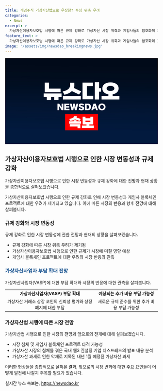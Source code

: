 ```yaml
---
title: 게임주식 가상자산법으로 우상향? 투심 위축 우려
categories:
  - News
excerpt: >
  가상자산이용자보호법 시행에 따른 규제 강화로 가상자산 시장 위축과 게임사들의 암호화폐 프로젝트 위축 전망이 나왔다. 게임주들의 투자에도 영향을 미칠 것으로 예상되며, 가상자산사업자에게는 부담이 예상되고 있다. 이에 투자자들의 관심과 우려가 커지고 있으며, 가상자산 시장의 미래에 대한 불확실성이 높아졌다. 또한, 가상자산법 시행 이후 과세 문제로 인해 추가 악재로 작용할 가능성도 지목되고 있다. 향후 시장의 반응이 관건으로 지목되고 있으며, 규제에 대한 자율규제로서의 시행 초기 혼란 예상되지만, 시장 내 자정 작용을 기대해 볼 수 있는 점에서 긍정적인 측면도 있다.
feature_text: >
  가상자산이용자보호법 시행에 따른 규제 강화로 가상자산 시장 위축과 게임사들의 암호화폐 프로젝트 위축 전망이 나왔다. 게임주들의 투자에도 영향을 미칠 것으로 예상되며, 가상자산사업자에게는 부담이 예상되고 있다. 이에 투자자들의 관심과 우려가 커지고 있으며, 가상자산 시장의 미래에 대한 불확실성이 높아졌다. 또한, 가상자산법 시행 이후 과세 문제로 인해 추가 악재로 작용할 가능성도 지목되고 있다. 향후 시장의 반응이 관건으로 지목되고 있으며, 규제에 대한 자율규제로서의 시행 초기 혼란 예상되지만, 시장 내 자정 작용을 기대해 볼 수 있는 점에서 긍정적인 측면도 있다.
image: '/assets/img/newsdao_breakingnews.jpg'
---
```


<p><img src="/assets/img/newsdao_breakingnews.jpg" alt="flaretime 속보" /></p>

<h2 data-ke-size="size26">가상자산이용자보호법 시행으로 인한 시장 변동성과 규제 강화</h2>

<p>가상자산이용자보호법 시행으로 인한 시장 변동성과 규제 강화에 대한 전망과 현재 상황을 종합적으로 살펴보겠습니다.</p>

<p data-ke-size="size16">가상자산이용자보호법 시행으로 인한 규제 강화로 인해 시장 변동성과 게임사 블록체인 프로젝트에 대한 우려가 제기되고 있습니다. 이에 따른 시장의 반응과 향후 전망에 대해 살펴봅니다.</p>

<h3>규제 강화와 시장 변동성</h3>

<p>규제 강화로 인한 시장 변동성에 관한 전망과 현재의 상황을 살펴보겠습니다.</p>

<ul>
  <li>규제 강화에 따른 시장 위축 우려가 제기됨</li>
  <li>가상자산이용자보호법 시행으로 인한 규제가 시장에 미칠 영향 예상</li>
  <li>게임사 블록체인 프로젝트에 대한 우려와 시장 반응의 관측</li>
</ul>

<h3><span style="color: #1a5490;">가상자산사업자 부담 확대 전망</span></h3>

<p>가상자산사업자(VASP)에 대한 부담 확대와 시장의 반응에 대한 관측을 살펴봅니다.</p>

<table>
  <tr>
    <td style="text-align: center; height: 17px;"><b>가상자산사업자(VASP) 부담 확대</b></td>
    <td style="text-align: center; height: 17px;"><b>예상되는 추가 비용 부담 가능성</b></td>
  </tr>
  <tr>
    <td style="text-align: center; height: 17px;">가상자산 거래소 상장 코인의 신뢰성 평가와 상장폐지에 대한 부담</td>
    <td style="text-align: center; height: 17px;">새로운 규제 준수를 위한 추가 비용 부담 가능성</td>
  </tr>
</table>

<h3>가상자산법 시행에 따른 시장 전망</h3>

<p>가상자산법 시행으로 인한 시장의 전망과 앞으로의 전개에 대해 살펴보겠습니다.</p>

<ul>
  <li>시장 침체 및 게임사 블록체인 프로젝트 타격 가능성</li>
  <li>가상자산 시장의 침체를 겪은 국내 웹3 컨설팅 기업 디스프레드의 발표 내용 분석</li>
  <li>가상자산 과세로 인한 악재로 지목된 내년 1월 예정된 가상자산 과세</li>
</ul>

<p data-ke-size="size16">이러한 현상들을 종합적으로 살펴본 결과, 앞으로의 시장 변화에 대한 주요 요인들이 어떻게 발전해 나갈지 주목할 필요가 있습니다.</p>
실시간 뉴스 속보는, <a href="https://newsdao.kr" rel="dofollow">https://newsdao.kr</a>


